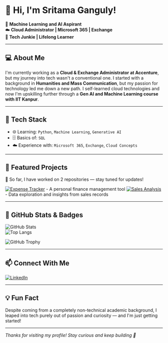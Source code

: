# 👋 Hi, I'm Sritama Ganguly!

🎯 **Machine Learning and AI Aspirant**  
☁️ **Cloud Administrator | Microsoft 365 | Exchange**  
🧠 **Tech Junkie | Lifelong Learner**  

---

## 💻 About Me

I'm currently working as a **Cloud & Exchange Administrator at Accenture**, but my journey into tech wasn't a conventional one. I started with a background in **Humanities and Mass Communication**, but my passion for technology led me down a new path. I self-learned cloud technologies and now I'm upskilling further through a **Gen AI and Machine Learning course with IIT Kanpur**.

---

## 🧰 Tech Stack

- 🌐 Learning: `Python`, `Machine Learning`, `Generative AI`  
- 🗄️ Basics of: `SQL`  
- ☁️ Experience with: `Microsoft 365`, `Exchange`, `Cloud Concepts`

---

## 📂 Featured Projects

🔹 So far, I have worked on 2 repositories — stay tuned for updates!

[![Expense Tracker](https://img.shields.io/badge/💰-Expense_Tracker_Python-2ea44f?style=flat)](https://github.com/Sritamag14/Expense-Tracker-Python)  - A personal finance management tool
[![Sales Analysis](https://img.shields.io/badge/📈-Sales_Analysis_Dashboard-2ea44f?style=flat)](https://github.com/Sritamag14/Sales---Analysis-Project) - Data exploration and insights from sales records

---

## 🌟 GitHub Stats & Badges

![GitHub Stats](https://github-readme-stats.vercel.app/api?username=Sritamag14&show_icons=true&theme=radical)  
![Top Langs](https://github-readme-stats.vercel.app/api/top-langs/?username=Sritamag14&layout=compact&theme=radical)

![GitHub Trophy](https://github-profile-trophy.vercel.app/?username=Sritamag14&theme=dracula)

---

## 📫 Connect With Me

[![LinkedIn](https://img.shields.io/badge/LinkedIn-blue?style=flat&logo=linkedin&labelColor=blue)](https://www.linkedin.com/in/sritama-ganguly/)

---

## 💡 Fun Fact

Despite coming from a completely non-technical academic background, I leaped into tech purely out of passion and curiosity — and I'm just getting started!

---

_Thanks for visiting my profile! Stay curious and keep building 🚀_


<!--
**Sritamag14/Sritamag14** is a ✨ _special_ ✨ repository because its `README.md` (this file) appears on your GitHub profile.

Here are some ideas to get you started:

- 🔭 I’m currently working on ...
- 🌱 I’m currently learning ...
- 👯 I’m looking to collaborate on ...
- 🤔 I’m looking for help with ...
- 💬 Ask me about ...
- 📫 How to reach me: ...
- 😄 Pronouns: ...
- ⚡ Fun fact: ...
-->

